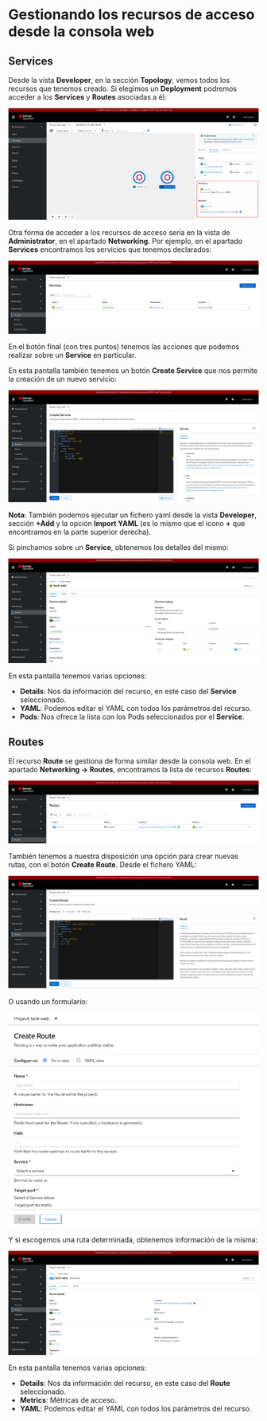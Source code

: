 # Gestionando los recursos de acceso desde la consola web

## Services

Desde la vista **Developer**, en la sección **Topology**, vemos todos los recursos que tenemos creado. Si elegimos un **Deployment** podremos acceder a los **Services** y **Routes** asociadas a él:

![acceso1](img/acceso1.png)

Otra forma de acceder a los recursos de acceso sería en la vista de **Administrator**, en el apartado **Networking**. Por ejemplo, en el apartado **Services** encontramos los servicios que tenemos declarados:

![acceso2](img/acceso2.png)

En el botón final (con tres puntos) tenemos las acciones que podemos realizar sobre un **Service** en particular.

En esta pantalla también tenemos un botón **Create Service** que nos permite la creación de un nuevo servicio:

![acceso3](img/acceso3.png)

**Nota**: También podemos ejecutar un fichero yaml desde la vista **Developer**, sección **+Add** y la opción **Import YAML** (es lo mismo que el icono **+** que encontramos en la parte superior derecha).

Si pinchamos sobre un **Service**, obtenemos los detalles del mismo:

![acceso4](img/acceso4.png)

En esta pantalla tenemos varias opciones:

* **Details**: Nos da información del recurso, en este caso del **Service** seleccionado.
* **YAML**: Podemos editar el YAML con todos los parámetros del recurso.
* **Pods**: Nos ofrece la lista con los Pods seleccionados por el **Service**.

## Routes

El recurso **Route** se gestiona de forma similar desde la consola web. En el apartado **Networking -> Routes**, encontramos la lista de recursos **Routes**:

![acceso5](img/acceso5.png)

También tenemos a nuestra disposición una opción para crear nuevas rutas, con el botón **Create Route**. Desde el fichero YAML:

![acceso6](img/acceso6.png)

O usando un formulario:

![acceso7](img/acceso7.png)

Y si escogemos una ruta determinada, obtenemos información de la misma:

![acceso8](img/acceso8.png)

En esta pantalla tenemos varias opciones:

* **Details**: Nos da información del recurso, en este caso del **Route** seleccionado.
* **Metrics**: Métricas de acceso.
* **YAML**: Podemos editar el YAML con todos los parámetros del recurso.